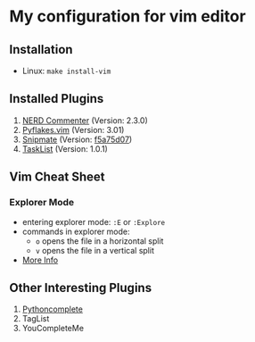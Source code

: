 # My configuration for vim editor


## Installation

- Linux: `make install-vim`


## Installed Plugins

1. [NERD Commenter](http://www.vim.org/scripts/script.php?script_id=1218) (Version: 2.3.0)
2. [Pyflakes.vim](http://www.vim.org/scripts/script.php?script_id=2441) (Version: 3.01)
3. [Snipmate](http://www.vim.org/scripts/script.php?script_id=2540)
   (Version: [f5a75d07](https://github.com/msanders/snipmate.vim/commit/f5a75d075d3c005ebe69e3f5e56cf99516e8aa3b))
4. [TaskList](http://www.vim.org/scripts/script.php?script_id=2607) (Version: 1.0.1)


## Vim Cheat Sheet

### Explorer Mode

- entering explorer mode: `:E` or `:Explore`
- commands in explorer mode:
  * `o` opens the file in a horizontal split 
  * `v` opens the file in a vertical split
- [More Info](https://blog.mozhu.info/vimmers-you-dont-need-nerdtree-18f627b561c3#.tx7chsi61)


## Other Interesting Plugins

1. [Pythoncomplete](http://www.vim.org/scripts/script.php?script_id=1542)
2. TagList
3. YouCompleteMe
